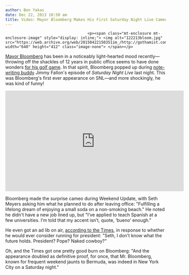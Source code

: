 ```yaml
---
author: Ben Yakas
date: Dec 22, 2013 10:50 am
title: Video: Mayor Bloomberg Makes His First Saturday Night Live Cameo
---
```


	
										<p><span class="mt-enclosure mt-enclosure-image" style="display: inline;"> <img alt="122213bloom.jpg" src="https://web.archive.org/web/20150422150351im_/http://gothamist.com/attachments/byakas/122213bloom.jpg" width="640" height="412" class="image-none"> </span></p>

<p><a href="https://web.archive.org/web/20150422150351/http://gothamist.com/tags/mayorbloomberg">Mayor Bloomberg</a> has been in a noticeably light-hearted mood recently&#x2014;throwing off the shackles of 12 years in public office seems to have done wonders <a href="https://web.archive.org/web/20150422150351/http://gothamist.com/2013/12/02/report_bloomberg_kept_on_golfing_in.php">for his golf game</a>. In that spirit, Bloomberg popped up during <a href="https://web.archive.org/web/20150422150351/http://gothamist.com/2013/12/14/video_mayor_bloomberg_writes_thank.php">note-writing buddy</a> Jimmy Fallon&apos;s episode of <em>Saturday Night Live</em> last night. This was Bloomberg&apos;s first ever appearance on SNL&#x2014;and more shockingly, he was kind of funny!</p>

<center><iframe id="nbc-video-widget" width="560" height="315" frameborder="0" src="https://web.archive.org/web/20150422150351if_/http://www.nbc.com/assets/video/widget/widget.html?vid=n44617"></iframe></center>

<p>Bloomberg made the surprise cameo during Weekend Update, with Seth Meyers asking him what he planned to do after leaving office: &quot;Fulfilling a lifelong dream of enjoying a small soda on a non-smoking beach.&quot; He noted he didn&apos;t have a new job lined up, but &quot;I&#x2019;ve applied to teach Spanish at a few universities. I&#x2019;m told that my accent isn&#x2019;t, quote, &#x2018;bueno&#x2019; enough.&quot; </p>

<p>He even got an ad lib on air, <a href="https://web.archive.org/web/20150422150351/http://www.nytimes.com/2013/12/23/nyregion/3-terms-nearly-up-bloomberg-makes-snl-cameo.html?ref=nyregion">according to the Times</a>, in response to whether he would ever consider running for president: &quot;Seth, I don&#x2019;t know what the future holds. President? Pope? Naked cowboy?&quot;</p>

<p>Oh, and the Times got one pretty good burn on Bloomberg: &quot;And the appearance doubled as definitive proof, for once, that Mr. Bloomberg, known for frequent weekend jaunts to Bermuda, was indeed in New York City on a Saturday night.&quot;</p>					
										
									
				